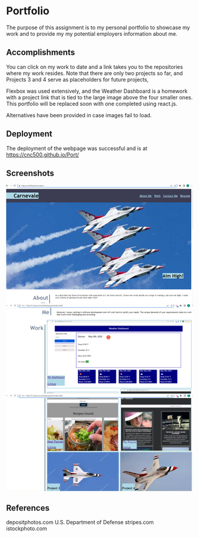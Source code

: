 # Portfolio

The purpose of this assignment is to my personal portfolio to showcase my work and to provide my my potential employers information about me.

## Accomplishments

You can click on my work to date and a link takes you to the repositories where my work resides.  Note that there are only two projects so far, and Projects 3 and 4 serve as placeholders for future projects, 

Flexbox was used extensively, and the Weather Dashboard is a homework with a project link that is tied to the large image above the four smaller ones.  This portfolio will be replaced soon with one completed using react.js.  

Alternatives have been provided in case images fail to load.


## Deployment

The deployment of the webpage was successful and is at https://cnc500.github.io/Port/

## Screenshots 

![Screenshot1](Screenshot1.png)
![Screenshot2](Screenshot2wx.png)
![Screenshot3](Screenshot3.png)


## References

depositphotos.com
U.S. Department of Defense
stripes.com
istockphoto.com
